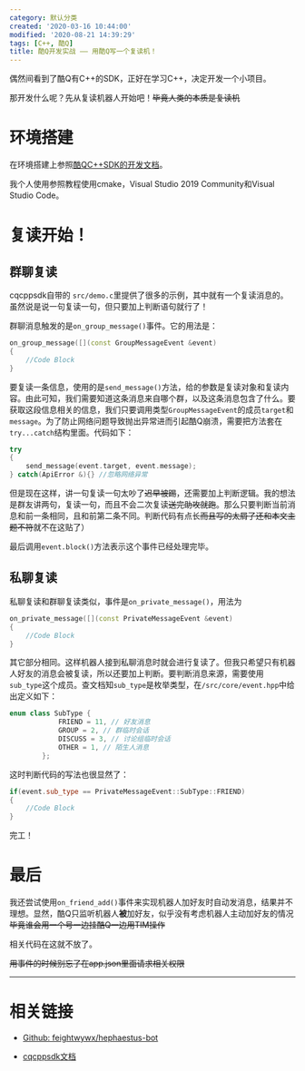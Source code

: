 ```yaml
---
category: 默认分类
created: '2020-03-16 10:44:00'
modified: '2020-08-21 14:39:29'
tags: [C++, 酷Q]
title: 酷Q开发实战 —— 用酷Q写一个复读机！
---
```


偶然间看到了酷Q有C++的SDK，正好在学习C++，决定开发一个小项目。

那开发什么呢？先从复读机器人开始吧！~~毕竟人类的本质是复读机~~

<!-- more -->

# 环境搭建

在环境搭建上参照[酷QC++SDK的开发文档](https://cqcppsdk.cqp.moe/guide/getting-started.html)。

我个人使用参照教程使用cmake，Visual Studio 2019 Community和Visual Studio Code。

# 复读开始！

## 群聊复读

cqcppsdk自带的 `src/demo.c`里提供了很多的示例，其中就有一个复读消息的。虽然说是说一句复读一句，但只要加上判断语句就行了！

群聊消息触发的是`on_group_message()`事件。它的用法是：

```C++
on_group_message([](const GroupMessageEvent &event) 
{
    //Code Block
}
```

要复读一条信息，使用的是`send_message()`方法，给的参数是复读对象和复读内容。由此可知，我们需要知道这条消息来自哪个群，以及这条消息包含了什么。要获取这段信息相关的信息，我们只要调用类型`GroupMessageEvent`的成员`target`和`message`。为了防止网络问题导致抛出异常进而引起酷Q崩溃，需要把方法套在`try...catch`结构里面。代码如下：

```C++
try
{
    send_message(event.target, event.message);
} catch(ApiError &){} //忽略网络异常
```

但是现在这样，讲一句复读一句太吵了~~迟早被踢~~，还需要加上判断逻辑。我的想法是群友讲两句，复读一句，而且不会二次复读~~送完助攻就跑~~。那么只要判断当前消息和前一条相同，且和前第二条不同。判断代码有点长~~而且写的太屑了还和本文主题不符~~就不在这贴了）

最后调用`event.block()`方法表示这个事件已经处理完毕。

## 私聊复读

私聊复读和群聊复读类似，事件是`on_private_message()`，用法为

```C++
on_private_message([](const PrivateMessageEvent &event)
{
    //Code Block
}
```

其它部分相同。这样机器人接到私聊消息时就会进行复读了。但我只希望只有机器人好友的消息会被复读，所以还要加上判断。要判断消息来源，需要使用`sub_type`这个成员。查文档知`sub_type`是枚举类型，在`/src/core/event.hpp`中给出定义如下：

```C++
enum class SubType {
            FRIEND = 11, // 好友消息
            GROUP = 2, // 群临时会话
            DISCUSS = 3, // 讨论组临时会话
            OTHER = 1, // 陌生人消息
        };
```

这时判断代码的写法也很显然了：

```C++
if(event.sub_type == PrivateMessageEvent::SubType::FRIEND)
{
    //Code Block
}
```

完工！

# 最后

我还尝试使用`on_friend_add()`事件来实现机器人加好友时自动发消息，结果并不理想。显然，酷Q只监听机器人**被**加好友，似乎没有考虑机器人主动加好友的情况~~毕竟谁会用一个号一边挂酷Q一边用TIM操作~~

相关代码在这就不放了。

~~用事件的时候别忘了在app.json里面请求相关权限~~

----

# 相关链接

* [Github: feightwywx/hephaestus-bot](https://github.com/feightwywx/hephaestus-bot)

* [cqcppsdk文档](https://cqcppsdk.cqp.moe/guide/)